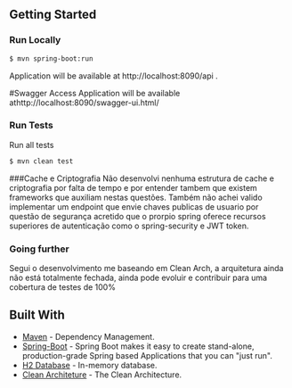 ## Getting Started

### Run Locally
```sh
$ mvn spring-boot:run
```
Application will be available at http://localhost:8090/api .

#Swagger Access
Application will be available athttp://localhost:8090/swagger-ui.html/

### Run Tests 
Run all tests
 
```sh
$ mvn clean test
```

###Cache e Criptografia
Não desenvolvi nenhuma estrutura de cache e criptografia por falta de tempo e por entender tambem que existem frameworks que auxiliam nestas questões. 
Também não achei valido implementar um endpoint que envie chaves publicas de usuario por questão de segurança
 acretido que o prorpio spring oferece recursos superiores de autenticação como o spring-security e JWT token.

### Going further
Segui o desenvolvimento me baseando em Clean Arch, a arquitetura ainda não está totalmente fechada, ainda pode evoluir e contribuir para uma cobertura de testes de 100%

## Built With
* [Maven](https://maven.apache.org/) - Dependency Management.
* [Spring-Boot](https://spring.io/projects/spring-boot) - Spring Boot makes it easy to create stand-alone, production-grade Spring based Applications that you can "just run".
* [H2 Database](https://www.h2database.com) - In-memory database.
* [Clean Architeture](https://blog.cleancoder.com/uncle-bob/2012/08/13/the-clean-architecture.html) - The Clean Architecture.